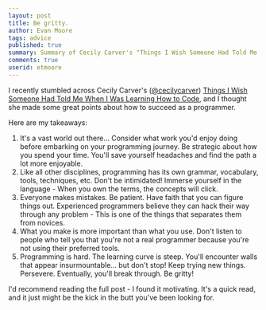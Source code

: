 ```yaml
---
layout: post
title: Be gritty.
author: Evan Moore
tags: advice
published: true
summary: Summary of Cecily Carver's "Things I Wish Someone Had Told Me When I Was Learning How to Code"
comments: true
userid: etmoore
---
```


I recently stumbled across Cecily Carver's ([@cecilycarver](https://twitter.com/cecilycarver)) [Things I Wish Someone Had Told Me When I Was Learning How to Code](https://medium.com/learning-to-code/565fc9dcb329), and I thought she made some great points about how to succeed as a programmer.

Here are my takeaways:

1. It's a vast world out there... Consider what work you'd enjoy doing before embarking on your programming journey. Be strategic about how you spend your time. You'll save yourself headaches and find the path a lot more enjoyable.
2. Like all other disciplines, programming has its own grammar, vocabulary, tools, techniques, etc. Don't be intimidated! Immerse yourself in the language - When you own the terms, the concepts will click.
3. Everyone makes mistakes. Be patient. Have faith that you can figure things out. Experienced programmers believe they can hack their way through any problem - This is one of the things that separates them from novices.
4. What you make is more important than what you use. Don't listen to people who tell you that you're not a real programmer because you're not using their preferred tools.
5. Programming is hard. The learning curve is steep. You'll encounter walls that appear insurmountable... but don't stop! Keep trying new things. Persevere. Eventually, you'll break through. Be gritty!

I'd recommend reading the full post - I found it motivating. It's a quick read, and it just might be the kick in the butt you've been looking for.